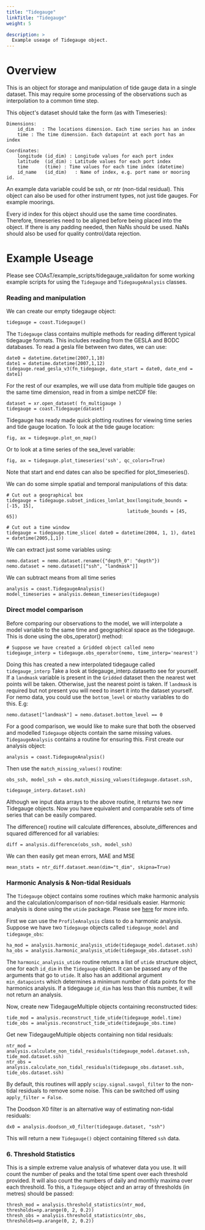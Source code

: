 ```yaml
---
title: "Tidegauge"
linkTitle: "Tidegauge"
weight: 5

description: >
  Example useage of Tidegauge object.
---
```

# Overview

This is an object for storage and manipulation of tide gauge data
in a single dataset. This may require some processing of the observations
such as interpolation to a common time step.

This object's dataset should take the form (as with Timeseries):

    Dimensions:
        id_dim   : The locations dimension. Each time series has an index
        time : The time dimension. Each datapoint at each port has an index

    Coordinates:
        longitude (id_dim) : Longitude values for each port index
        latitude  (id_dim) : Latitude values for each port index
        time      (time) : Time values for each time index (datetime)
        id_name   (id_dim)   : Name of index, e.g. port name or mooring id.

An example data variable could be ssh, or ntr (non-tidal residual). This
object can also be used for other instrument types, not just tide gauges.
For example moorings.

Every id index for this object should use the same time coordinates.
Therefore, timeseries need to be aligned before being placed into the
object. If there is any padding needed, then NaNs should be used. NaNs
should also be used for quality control/data rejection.

# Example Useage

Please see COAsT/example_scripts/tidegauge_validaiton for some working
example scripts for using the `Tidegauge` and `TidegaugeAnalysis` classes.

### Reading and manipulation

We can create our empty tidegauge object:

```
tidegauge = coast.Tidegauge()
```

The `Tidegauge` class contains multiple methods for reading different typical
tidegauge formats. This includes reading from the GESLA and BODC databases.
To read a gesla file between two dates, we can use:

```
date0 = datetime.datetime(2007,1,10)
date1 = datetime.datetime(2007,1,12)
tidegauge.read_gesla_v3(fn_tidegauge, date_start = date0, date_end = date1)
```

For the rest of our examples, we will use data from multiple tide gauges
on the same time dimension, read in from a simlpe netCDF file:

```
dataset = xr.open_dataset( fn_multigauge )
tidegauge = coast.Tidegauge(dataset)
```

Tidegauge has ready made quick plotting routines for viewing time series
and tide gauge location. To look at the tide gauge location:
```
fig, ax = tidegauge.plot_on_map()
```

Or to look at a time series of the sea_level variable:
```
fig, ax = tidegauge.plot_timeseries('ssh', qc_colors=True)
```

Note that start and end dates can also be specified for plot_timeseries().

We can do some simple spatial and temporal manipulations of this data:

```
# Cut out a geographical box
tidegauge = tidegauge.subset_indices_lonlat_box(longitude_bounds = [-15, 15], 
                                            latitude_bounds = [45, 65])

# Cut out a time window
tidegauge = tidegauge.time_slice( date0 = datetime(2004, 1, 1), date1 = datetime(2005,1,1))
```

We can extract just some variables using:

```
nemo.dataset = nemo.dataset.rename({"depth_0": "depth"})
nemo.dataset = nemo.dataset[["ssh", "landmask"]]
```

We can subtract means from all time series
```
analysis = coast.TidegaugeAnalysis()
model_timeseries = analysis.demean_timeseries(tidegauge)
```

### Direct model comparison

Before comparing our observations to the model, we will interpolate a model
variable to the same time and geographical space as the tidegauge. This is
done using the obs_operator() method:

```
# Suppose we have created a Gridded object called nemo
tidegauge_interp = tidegauge.obs_operator(nemo, time_interp='nearest')
```

Doing this has created a new interpolated tidegauge called `tidegauge_interp` 
Take a look at tidegauge_interp.datasetto see for yourself. If a `landmask` 
variable is present in the `Gridded` dataset then the nearest wet points will
be taken. Otherwise, just the nearest point is taken. If `landmask` is required
but not present you will need to insert it into the dataset yourself. For nemo
data, you could use the `bottom_level` or `mbathy` variables to do this. E.g:

```
nemo.dataset["landmask"] = nemo.dataset.bottom_level == 0
```

For a good comparison, we would like to make sure that both the observed and
modelled `Tidegauge` objects contain the same missing values. `TidegaugeAnalysis`
contains a routine for ensuring this. First create our analysis object:

```
analysis = coast.TidegaugeAnalysis()
``` 

Then use the `match_missing_values()` routine:

```
obs_ssh, model_ssh = obs.match_missing_values(tidegauge.dataset.ssh, 
                                              tidegauge_interp.dataset.ssh)
```

Although we input data arrays to the above routine, it returns two new Tidegauge
objects. Now you have equivalent and comparable sets of time series that can be
easily compared.

The difference() routine will calculate differences, absolute_differences
and squared differenced for all variables:
```
diff = analysis.difference(obs_ssh, model_ssh)
```
We can then easily get mean errors, MAE and MSE
```
mean_stats = ntr_diff.dataset.mean(dim="t_dim", skipna=True)
```

### Harmonic Analysis & Non-tidal Residuals

The `Tidegauge` object contains some routines which make harmonic analysis and
the calculation/comparison of non-tidal residuals easier. Harmonic analysis is
done using the `utide` package. Please see [here](https://pypi.org/project/UTide/) for more info.

First we can use the `ProfileAnalysis` class to do a harmonic analysis. Suppose
we have two `Tidegauge` objects called `tidegauge_model` and `tidegauge_obs`:

```
ha_mod = analysis.harmonic_analysis_utide(tidegauge_model.dataset.ssh)
ha_obs = analysis.harmonic_analysis_utide(tidegauge_obs.dataset.ssh)
```

The `harmonic_analysis_utide` routine returns a list of `utide` structure object,
one for each `id_dim` in the `Tidegauge` object. It can be passed any of the
arguments that go to `utide`. It also has an additional argument `min_datapoints`
which determines a minimum number of data points for the harmonics analysis.
If a tidegauge `id_dim` has less than this number, it will not return an analysis.

Now, create new TidegaugeMultiple objects containing reconstructed tides:

```
tide_mod = analysis.reconstruct_tide_utide(tidegauge_model.time)
tide_obs = analysis.reconstruct_tide_utide(tidegauge_obs.time)
```

Get new TidegaugeMultiple objects containing non tidal residuals:

```
ntr_mod = analysis.calculate_non_tidal_residuals(tidegauge_model.dataset.ssh, tide_mod.dataset.ssh)
ntr_obs = analysis.calculate_non_tidal_residuals(tidegauge_obs.dataset.ssh, tide_obs.dataset.ssh)
```

By default, this routines will apply `scipy.signal.savgol_filter` to the non-tidal residuals
to remove some noise. This can be switched off using `apply_filter = False`.

The Doodson X0 filter is an alternative way of estimating non-tidal residuals:

```
dx0 = analysis.doodson_x0_filter(tidegauge.dataset, "ssh")
```

This will return a new `Tidegauge()` object containing filtered `ssh` data.


### 6. Threshold Statistics

This is a simple extreme value analysis of whatever data you use.
It will count the number of peaks and the total time spent over each
threshold provided. It will also count the numbers of daily and monthly
maxima over each threshold. To this, a `Tidegauge` object and an array of
thresholds (in metres) should be passed:

```
thresh_mod = analysis.threshold_statistics(ntr_mod, thresholds=np.arange(0, 2, 0.2))
thresh_obs = analysis.threshold_statistics(ntr_obs, thresholds=np.arange(0, 2, 0.2))
```
